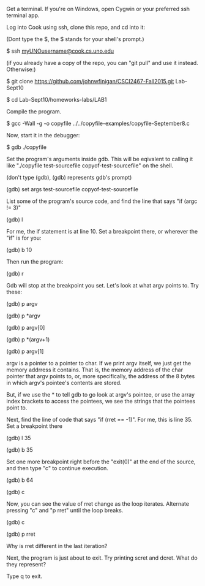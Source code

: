 Get a terminal. If you're on Windows, open Cygwin or your preferred ssh terminal app.

Log into Cook using ssh, clone this repo, and cd into it:

(Dont type the $, the $ stands for your shell's prompt.)

$ ssh myUNOusername@cook.cs.uno.edu

(if you already have a copy of the repo, you can "git pull" and use it instead. Otherwise:)

$ git clone https://github.com/johnwfinigan/CSCI2467-Fall2015.git Lab-Sept10

$ cd Lab-Sept10/homeworks-labs/LAB1

Compile the program.

$ gcc -Wall -g -o copyfile ../../copyfile-examples/copyfile-September8.c

Now, start it in the debugger:

$ gdb ./copyfile

Set the program's arguments inside gdb. This will be eqivalent to calling it like
"./copyfile test-sourcefile copyof-test-sourcefile" on the shell. 

(don't type (gdb), (gdb) represents gdb's prompt)

(gdb) set args test-sourcefile copyof-test-sourcefile

List some of the program's source code, and find the line that says "if (argc != 3)"

(gdb) l

For me, the if statement is at line 10. Set a breakpoint there, or wherever the "if" is for you:

(gdb) b 10

Then run the program:

(gdb) r

Gdb will stop at the breakpoint you set. Let's look at what argv points to. Try these:

(gdb) p argv

(gdb) p *argv

(gdb) p argv[0]

(gdb) p *(argv+1)

(gdb) p argv[1]

argv is a pointer to a pointer to char. If we print argv itself, we just get the memory addrress
it contains. That is, the memory address of the char pointer that
argv points to, or, more specifically, the 
address of the 8 bytes in which argv's pointee's contents are stored.

But, if we use the * to tell gdb to go look at argv's pointee, or use the array index brackets
to access the pointees, we see the strings that the pointees point to.

Next, find the line of code that says "if (rret == -1)". For me, this is line 35. Set a breakpoint there

(gdb) l 35

(gdb) b 35

Set one more breakpoint right before the "exit(0)" at the end of the source, and then type "c" to continue execution.

(gdb) b 64

(gdb) c

Now, you can see the value of rret change as the loop iterates. Alternate pressing "c" and "p rret" until the loop breaks.

(gdb) c

(gdb) p rret

Why is rret different in the last iteration? 

Next, the program is just about to exit. Try printing scret and dcret. What do they represent?

Type q to exit.

